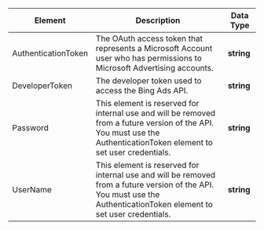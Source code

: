 |Element|Description|Data Type|
|-----------|---------------|-------------|
|AuthenticationToken|The OAuth access token that represents a Microsoft Account user who has permissions to Microsoft Advertising accounts.|**string**|
|DeveloperToken|The developer token used to access the Bing Ads API.|**string**|
|Password|This element is reserved for internal use and will be removed from a future version of the API. You must use the AuthenticationToken element to set user credentials.|**string**|
|UserName|This element is reserved for internal use and will be removed from a future version of the API. You must use the AuthenticationToken element to set user credentials.|**string**|

